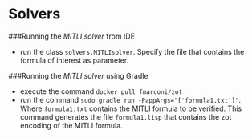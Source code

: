 # Solvers

###Running the *MITLI solver* from IDE
* run the class `solvers.MITLIsolver`. Specify the file that contains the formula of interest as parameter.
 
###Running the *MITLI solver* using Gradle

 
* execute the command `docker pull fmarconi/zot`
* run the command `sudo gradle run -PappArgs="['formula1.txt']"`. Where `formula1.txt` contains the MITLI formula to be verified. This command generates the file `formula1.lisp` that contains the zot encoding of the MITLI formula.
